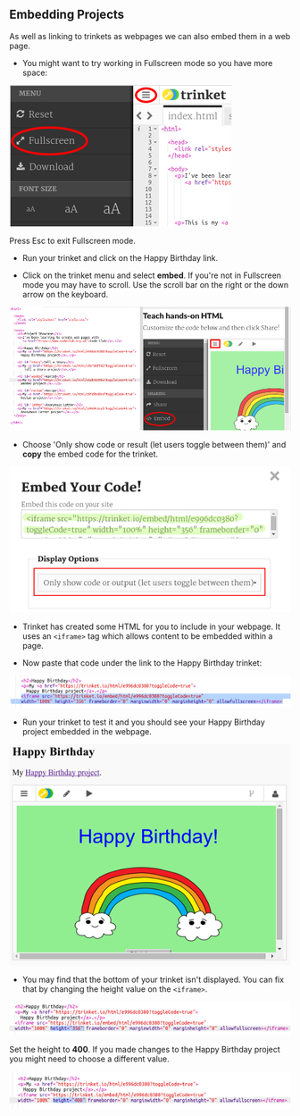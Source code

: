 ## Embedding Projects

As well as linking to trinkets as webpages we can also embed them in a web page.

+ You might want to try working in Fullscreen mode so you have more space:

![captura de pantalla](images/showcase-fullscreen.png)

Press Esc to exit Fullscreen mode.

+ Run your trinket and click on the Happy Birthday link.

+ Click on the trinket menu and select **embed**. If you're not in Fullscreen mode you may have to scroll. Use the scroll bar on the right or the down arrow on the keyboard.

![captura de pantalla](images/showcase-embed-code.png)

+ Choose 'Only show code or result (let users toggle between them)' and **copy** the embed code for the trinket. 

![captura de pantalla](images/showcase-embed.png)

+ Trinket has created some HTML for you to include in your webpage. It uses an `<iframe>` tag which allows content to be embedded within a page.

+ Now paste that code under the link to the Happy Birthday trinket:

![captura de pantalla](images/showcase-paste-embed.png)

+ Run your trinket to test it and you should see your Happy Birthday project embedded in the webpage. 

![captura de pantalla](images/showcase-embed-output.png)

+ You may find that the bottom of your trinket isn't displayed. You can fix that by changing the height value on the `<iframe>`. 

![captura de pantalla](images/showcase-embed-height.png)

Set the height to **400**. If you made changes to the Happy Birthday project you might need to choose a different value.

![captura de pantalla](images/showcase-embed-fixed.png)